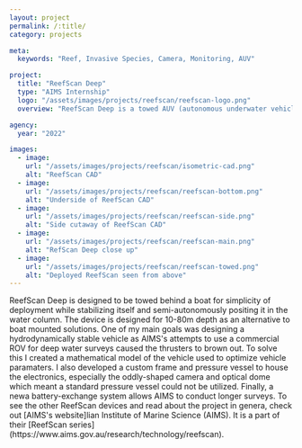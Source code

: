 ```yaml
---
layout: project
permalink: /:title/
category: projects

meta:
  keywords: "Reef, Invasive Species, Camera, Monitoring, AUV"

project:
  title: "ReefScan Deep"
  type: "AIMS Internship"
  logo: "/assets/images/projects/reefscan/reefscan-logo.png"
  overview: "ReefScan Deep is a towed AUV (autonomous underwater vehicle) I designed whihle spending a summer as a visiting researcher at the Australian Institute of Marine Science (AIMS). Since then, the team at AIMS built and deployed the vehicle on the Great Barrier Reef."

agency:
  year: "2022"

images:
  - image:
    url: "/assets/images/projects/reefscan/isometric-cad.png"
    alt: "ReefScan CAD"
  - image:
    url: "/assets/images/projects/reefscan/reefscan-bottom.png"
    alt: "Underside of ReefScan CAD"
  - image:
    url: "/assets/images/projects/reefscan/reefscan-side.png"
    alt: "Side cutaway of ReefScan CAD"
  - image:
    url: "/assets/images/projects/reefscan/reefscan-main.png"
    alt: "RefScan Deep close up"
  - image:
    url: "/assets/images/projects/reefscan/reefscan-towed.png"
    alt: "Deployed ReefScan seen from above"
---
```

<p>ReefScan Deep is designed to be towed behind a boat for simplicity of deployment while stabilizing itself and semi-autonomously positing it in the water column. The device is designed for 10-80m depth as an alternative to boat mounted solutions. One of my main goals was designing a hydrodynamically stable vehicle as AIMS's attempts to use a commercial ROV for deep water surveys caused the thrusters to brown out. To solve this I created a mathematical model of the vehicle used to optimize vehicle paramaters. I also developed a custom frame and pressure vessel to house the electronics, especially the oddly-shaped camera and optical dome which meant a standard pressure vessel could not be utilized. Finally, a newa battery-exchange system allows AIMS to conduct longer surveys. To see the other ReefScan devices and read about the project in genera, check out [AIMS's website]lian Institute of Marine Science (AIMS). It is a part of their [ReefScan series](https://www.aims.gov.au/research/technology/reefscan). </p>
